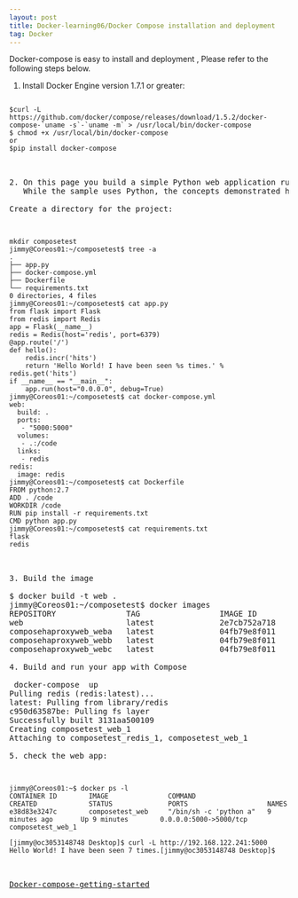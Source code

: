 ```yaml
---
layout: post
title: Docker-learning06/Docker Compose installation and deployment
tag: Docker
---
```


Docker-compose is easy to install and deployment , Please refer to the following steps below.

1. Install Docker Engine version 1.7.1 or greater:
<pre><code>
$curl -L https://github.com/docker/compose/releases/download/1.5.2/docker-compose-`uname -s`-`uname -m` > /usr/local/bin/docker-compose
$ chmod +x /usr/local/bin/docker-compose
or 
$pip install docker-compose
<pre></code>

2. On this page you build a simple Python web application running on Compose. The application uses the Flask framework and increments a value in Redis.
   While the sample uses Python, the concepts demonstrated here should be understandable even if you’re not familiar with it. 
   
Create a directory for the project:

<pre><code>
mkdir composetest
jimmy@Coreos01:~/composetest$ tree -a
.
├── app.py
├── docker-compose.yml
├── Dockerfile
└── requirements.txt
0 directories, 4 files
jimmy@Coreos01:~/composetest$ cat app.py 
from flask import Flask
from redis import Redis
app = Flask(__name__)
redis = Redis(host='redis', port=6379)
@app.route('/')
def hello():
    redis.incr('hits')
    return 'Hello World! I have been seen %s times.' % redis.get('hits')
if __name__ == "__main__":
    app.run(host="0.0.0.0", debug=True)
jimmy@Coreos01:~/composetest$ cat docker-compose.yml 
web:
  build: .
  ports:
   - "5000:5000"
  volumes:
   - .:/code
  links:
   - redis
redis:
  image: redis
jimmy@Coreos01:~/composetest$ cat Dockerfile 
FROM python:2.7
ADD . /code
WORKDIR /code
RUN pip install -r requirements.txt
CMD python app.py
jimmy@Coreos01:~/composetest$ cat requirements.txt 
flask
redis
<pre></code>

3. Build the image

$ docker build -t web .
jimmy@Coreos01:~/composetest$ docker images
REPOSITORY               TAG                 IMAGE ID            CREATED             VIRTUAL SIZE
web                      latest              2e7cb752a718        33 minutes ago      682 MB
composehaproxyweb_weba   latest              04fb79e8f011        2 weeks ago         675.2 MB
composehaproxyweb_webb   latest              04fb79e8f011        2 weeks ago         675.2 MB
composehaproxyweb_webc   latest              04fb79e8f011        2 weeks ago         675.2 MB

4. Build and run your app with Compose

 docker-compose  up
Pulling redis (redis:latest)...
latest: Pulling from library/redis
c950d63587be: Pulling fs layer
Successfully built 3131aa500109
Creating composetest_web_1
Attaching to composetest_redis_1, composetest_web_1

5. check the web app:

<pre><code>
jimmy@Coreos01:~$ docker ps -l
CONTAINER ID        IMAGE               COMMAND                  CREATED             STATUS              PORTS                    NAMES
e38d83e3247c        composetest_web     "/bin/sh -c 'python a"   9 minutes ago       Up 9 minutes        0.0.0.0:5000->5000/tcp   composetest_web_1

[jimmy@oc3053148748 Desktop]$ curl -L http://192.168.122.241:5000
Hello World! I have been seen 7 times.[jimmy@oc3053148748 Desktop]$ 
<pre></code>

<a href="https://docs.docker.com/compose/gettingstarted/">Docker-compose-getting-started</a>
